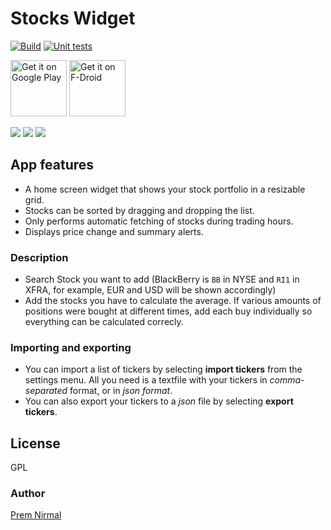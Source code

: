# Stocks Widget
[![Build](https://github.com/premnirmal/StockTicker/workflows/Build/badge.svg)](https://github.com/premnirmal/StockTicker/actions) [![Unit tests](https://github.com/premnirmal/StockTicker/workflows/Run%20unit%20tests/badge.svg)](https://github.com/premnirmal/StockTicker/actions)

<a href="https://play.google.com/store/apps/details?id=com.github.premnirmal.tickerwidget" target="_blank">
<img src="https://play.google.com/intl/en_us/badges/images/generic/en-play-badge.png" alt="Get it on Google Play" height="90"/></a>
<a href="https://f-droid.org/en/packages/com.github.premnirmal.tickerwidget/" target="_blank">
<img src="https://f-droid.org/badge/get-it-on.png" alt="Get it on F-Droid" height="90"/></a>

![](https://play-lh.googleusercontent.com/R9khJ5kNzXHUjO4BxNw1cNKTx62grZ7FtLRT_F2H0BhC99iuMWDxvuGTYvyydtqE3w=h400-rw)
![](https://play-lh.googleusercontent.com/uxQfuEmietfmyq4e-xNEAXfwtkWFE9iVbJYpMtc55yKqOYTv25ViSGS1dTf6qrncXIo=h400-rw)
![](https://play-lh.googleusercontent.com/fQZFK93aeUVMr0BDNIuk8Ol9i-HC4d7GCtk01VtKr2-qcdtpmR8gO3-DJMCPbTwsCA=h400-rw)

## App features

- A home screen widget that shows your stock portfolio in a resizable grid.
- Stocks can be sorted by dragging and dropping the list.
- Only performs automatic fetching of stocks during trading hours.
- Displays price change and summary alerts.

### Description

- Search Stock you want to add (BlackBerry is `BB` in NYSE and `RI1` in XFRA, for example, EUR and USD will be shown accordingly)
- Add the stocks you have to calculate the average. If various amounts of positions were bought at different times, add each buy individually so everything can be calculated correcly.

### Importing and exporting
- You can import a list of tickers by selecting **import tickers** from the settings menu. All you need is a textfile with your tickers in *comma-separated* format, or in *json format*.
- You can also export your tickers to a *json* file by selecting **export tickers**.

## License

GPL

### Author
[Prem Nirmal](http://premnirmal.me/)
